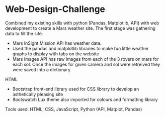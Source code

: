 # Web-Design-Challenge
Combined my existing skills with python (Pandas, Matplotlib, API) with web development to create a Mars weather site. 
The first stage was gathering data to fill the site.

- Mars InSight Mission API has weather data. 
- Used the pandas and matplotlib libraries to make fun little weather graphs to display with tabs on the website
- Mars Images API has raw images from each of the 3 rovers on mars for each sol. Once the images for given camera and sol were retreived they were saved into a dictionary.

HTML
- Bootstrap front-end library used for CSS library to develop an asthetically pleasing site
- Bootswatch Lux theme also imported for colours and formatting library

Tools used: HTML, CSS, JavaScript, Python (API, Matplot, Pandas)
